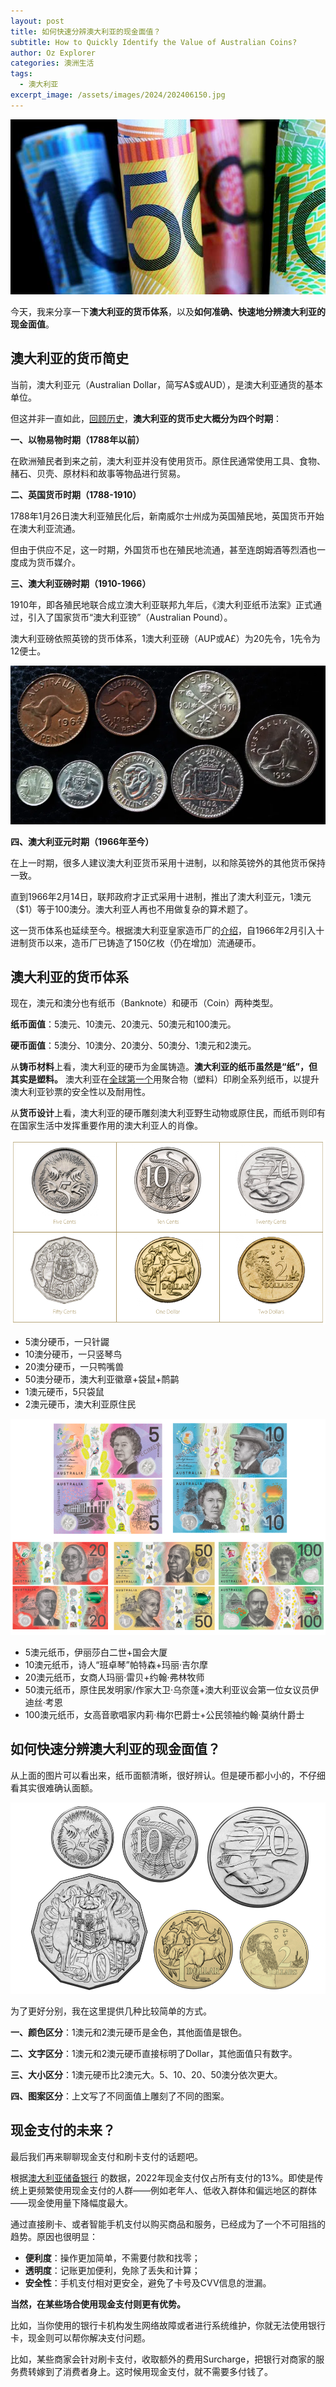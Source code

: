 ```yaml
---
layout: post
title: 如何快速分辨澳大利亚的现金面值？
subtitle: How to Quickly Identify the Value of Australian Coins?
author: Oz Explorer
categories: 澳洲生活
tags:
  - 澳大利亚
excerpt_image: /assets/images/2024/202406150.jpg
---
```


![202406150](/assets/images/2024/202406150.jpg)

今天，我来分享一下**澳大利亚的货币体系**，以及**如何准确、快速地分辨澳大利亚的现金面值**。

## 澳大利亚的货币简史

当前，澳大利亚元（Australian Dollar，简写A$或AUD），是澳大利亚通货的基本单位。

但这并非一直如此，[回顾历史](https://www.nma.gov.au/defining-moments/resources/decimal-currency)，**澳大利亚的货币史大概分为四个时期**：

**一、以物易物时期（1788年以前）**

在欧洲殖民者到来之前，澳大利亚并没有使用货币。原住民通常使用工具、食物、赭石、贝壳、原材料和故事等物品进行贸易。

**二、英国货币时期（1788-1910）**

1788年1月26日澳大利亚殖民化后，新南威尔士州成为英国殖民地，英国货币开始在澳大利亚流通。

但由于供应不足，这一时期，外国货币也在殖民地流通，甚至连朗姆酒等烈酒也一度成为货币媒介。

**三、澳大利亚磅时期（1910-1966）**

1910年，即各殖民地联合成立澳大利亚联邦九年后，《澳大利亚纸币法案》正式通过，引入了国家货币“澳大利亚镑”（Australian Pound）。

澳大利亚磅依照英镑的货币体系，1澳大利亚磅（AUP或A£）为20先令，1先令为12便士。

![202406151](/assets/images/2024/202406151.jpg)

**四、澳大利亚元时期（1966年至今）**

在上一时期，很多人建议澳大利亚货币采用十进制，以和除英镑外的其他货币保持一致。

直到1966年2月14日，联邦政府才正式采用十进制，推出了澳大利亚元，1澳元（$1）等于100澳分。澳大利亚人再也不用做复杂的算术题了。

这一货币体系也延续至今。根据澳大利亚皇家造币厂的[介绍](https://www.ramint.gov.au/circulating-coins)，自1966年2月引入十进制货币以来，造币厂已铸造了150亿枚（仍在增加）流通硬币。

## 澳大利亚的货币体系

现在，澳元和澳分也有纸币（Banknote）和硬币（Coin）两种类型。

**纸币面值**：5澳元、10澳元、20澳元、50澳元和100澳元。

**硬币面值**：5澳分、10澳分、20澳分、50澳分、1澳元和2澳元。

从**铸币材料**上看，澳大利亚的硬币为金属铸造。**澳大利亚的纸币虽然是“纸”，但其实是塑料。** 澳大利亚在[全球第一个](https://banknotes.rba.gov.au/australias-banknotes/history/)用聚合物（塑料）印刷全系列纸币，以提升澳大利亚钞票的安全性以及耐用性。

从**货币设计**上看，澳大利亚的硬币雕刻澳大利亚野生动物或原住民，而纸币则印有在国家生活中发挥重要作用的澳大利亚人的肖像。

![202406152](/assets/images/2024/202406152.png)

- 5澳分硬币，一只针鼹
- 10澳分硬币，一只竖琴鸟
- 20澳分硬币，一只鸭嘴兽
- 50澳分硬币，澳大利亚徽章+袋鼠+鸸鹋
- 1澳元硬币，5只袋鼠
- 2澳元硬币，澳大利亚原住民

![202406153](/assets/images/2024/202406153.png)

- 5澳元纸币，伊丽莎白二世+国会大厦
- 10澳元纸币，诗人“班卓琴”帕特森+玛丽·吉尔摩
- 20澳元纸币，女商人玛丽·雷贝+约翰·弗林牧师
- 50澳元纸币，原住民发明家/作家大卫·乌奈蓬+澳大利亚议会第一位女议员伊迪丝·考恩
- 100澳元纸币，女高音歌唱家内莉·梅尔巴爵士+公民领袖约翰·莫纳什爵士

## 如何快速分辨澳大利亚的现金面值？

从上面的图片可以看出来，纸币面额清晰，很好辨认。但是硬币都小小的，不仔细看其实很难确认面额。

![202406154](/assets/images/2024/202406154.png)

为了更好分别，我在这里提供几种比较简单的方式。

**一、颜色区分**：1澳元和2澳元硬币是金色，其他面值是银色。

**二、文字区分**：1澳元和2澳元硬币直接标明了Dollar，其他面值只有数字。

**三、大小区分**：1澳元硬币比2澳元大。5、10、20、50澳分依次更大。

**四、图案区分**：上文写了不同面值上雕刻了不同的图案。

## 现金支付的未来？

最后我们再来聊聊现金支付和刷卡支付的话题吧。

根据[澳大利亚储备银行](https://www.rba.gov.au/publications/bulletin/2023/jun/cash-use-and-attitudes-in-australia.html) 的数据，2022年现金支付仅占所有支付的13%。即使是传统上更频繁使用现金支付的人群——例如老年人、低收入群体和偏远地区的群体——现金使用量下降幅度最大。

通过直接刷卡、或者智能手机支付以购买商品和服务，已经成为了一个不可阻挡的趋势。原因也很明显：
- **便利度**：操作更加简单，不需要付款和找零；
- **透明度**：记账更加便利，免除了丢失和计算；
- **安全性**：手机支付相对更安全，避免了卡号及CVV信息的泄漏。

**当然，在某些场合使用现金支付则更有优势。**

比如，当你使用的银行卡机构发生网络故障或者进行系统维护，你就无法使用银行卡，现金则可以帮你解决支付问题。

比如，某些商家会针对刷卡支付，收取额外的费用Surcharge，把银行对商家的服务费转嫁到了消费者身上。这时候用现金支付，就不需要多付钱了。
